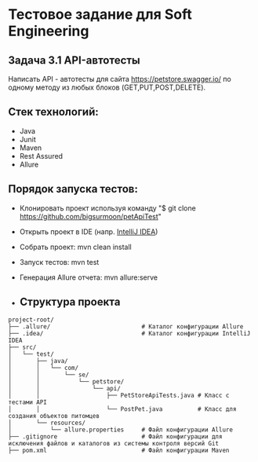 # Тестовое задание для Soft Engineering
## Задача 3.1 API-автотесты
Написать API - автотесты для сайта https://petstore.swagger.io/ по одному методу из любых блоков (GET,PUT,POST,DELETE).
## Стек технологий:
* Java
* Junit
* Maven
* Rest Assured
* Allure
## Порядок запуска тестов:
* Клонировать проект используя команду "$ git clone https://github.com/bigsurmoon/petApiTest" 
* Открыть проект в IDE (напр. [IntelliJ IDEA](https://www.jetbrains.com/ru-ru/idea/))
* Собрать проект: mvn clean install
* Запуск тестов: mvn test
* Генерация Allure отчета: mvn allure:serve

* ## Структура проекта

```plaintext
project-root/
├── .allure/                          # Каталог конфигурации Allure
├── .idea/                            # Каталог конфигурации IntelliJ IDEA
├── src/
│   └── test/
│       ├── java/
│       │   └── com/
│       │       └── se/
│       │           └── petstore/
│       │               └── api/
│       │                   ├── PetStoreApiTests.java # Класс с тестами API
│       │                   └── PostPet.java          # Класс для создания объектов питомцев
│       └── resources/
│           └── allure.properties     # Файл конфигурации Allure
├── .gitignore                        # Файл конфигурации для исключения файлов и каталогов из системы контроля версий Git
├── pom.xml                           # Файл конфигурации Maven
